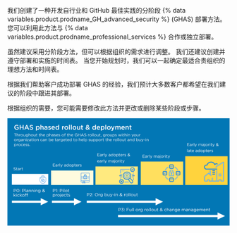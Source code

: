 我们创建了一种开发自行业和 GitHub 最佳实践的分阶段 {% data variables.product.prodname_GH_advanced_security %} (GHAS) 部署方法。 您可以利用此方法与 {% data variables.product.prodname_professional_services %} 合作或独立部署。

虽然建议采用分阶段方法，但可以根据组织的需求进行调整。 我们还建议创建并遵守部署和实施的时间表。 当您开始规划时，我们可以一起确定最适合贵组织的理想方法和时间表。

根据我们帮助客户成功部署 GHAS 的经验，我们预计大多数客户都希望在我们建议的阶段中跟进其部署。

根据组织的需要，您可能需要修改此方法并更改或删除某些阶段或步骤。

![显示 GitHub 高级安全部署和部署的三个阶段的图表，包括阶段 0：规划和 启动、阶段 1：试点项目、阶段 2：早期采用者组织支持和部署，以及阶段 3：全面组织部署和变更管理](/assets/images/enterprise/security/advanced-security-phased-approach-diagram.png)
